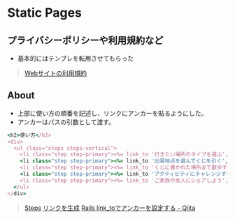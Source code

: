 # Static Pages
## プライバシーポリシーや利用規約など
- 基本的にはテンプレを転用させてもらった
> [Webサイトの利用規約](https://kiyaku.jp/)

## About
- 上部に使い方の順番を記述し、リンクにアンカーを貼るようにした。
- アンカーはパスの引数として渡す。
```rb
<h2>使い方</h2>
<div>
  <ul class="steps steps-vertical">
    <li class="step step-primary"><%= link_to '行きたい場所のタイプを選ぶ', about_path(anchor: "step1") %></li>
    <li class="step step-primary"><%= link_to '出発地点を選んでくじを引く', about_path(anchor: "step2") %></li>
    <li class="step step-primary"><%= link_to 'くじに書かれた場所まで散歩する', about_path(anchor: "step3") %></li>
    <li class="step step-primary"><%= link_to 'アクティビティにチャレンジする', about_path(anchor: "step4") %></li>
    <li class="step step-primary"><%= link_to 'ご家族や友人にシェアしよう', about_path(anchor: "step5") %></li>
  </ul>
</div>
```
> [Steps](https://daisyui.com/components/steps/)
> [リンクを生成](https://railsdoc.com/page/link_to)
> [Rails link_toでアンカーを設定する - Qiita](https://qiita.com/tatsuya1156/items/595fe0df912c6c89f991)
